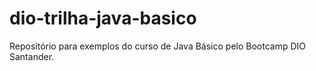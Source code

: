 # dio-trilha-java-basico
Repositório para exemplos do curso de Java Básico pelo Bootcamp DIO Santander.

